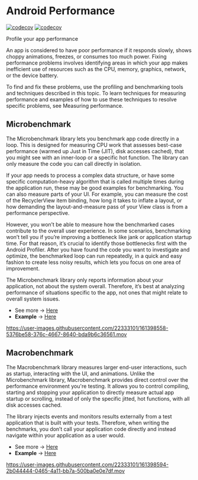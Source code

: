 # Android Performance

[![codecov](https://codecov.io/gh/santimattius/android-arch-template/branch/master/graph/badge.svg?token=7ITWBL56NJ)](https://codecov.io/gh/santimattius/android-arch-template) [![codecov](https://www.travis-ci.com/santimattius/android-arch-template.svg?token=P7xvicFZMo2reEHHNuJS&branch=master)](https://www.travis-ci.com/santimattius/android-arch-template)

Profile your app performance

An app is considered to have poor performance if it responds slowly, shows choppy animations, freezes, or consumes too much power. Fixing performance problems involves identifying areas in which your app makes inefficient use of resources such as the CPU, memory, graphics, network, or the device battery.

To find and fix these problems, use the profiling and benchmarking tools and techniques described in this topic. To learn techniques for measuring performance and examples of how to use these techniques to resolve specific problems, see Measuring performance.

## Microbenchmark

The Microbenchmark library lets you benchmark app code directly in a loop. This is designed for measuring CPU work that assesses best-case performance (warmed up Just in Time (JIT), disk accesses cached), that you might see with an inner-loop or a specific hot function. ​​The library can only measure the code you can call directly in isolation.

If your app needs to process a complex data structure, or have some specific computation-heavy algorithm that is called multiple times during the application run, these may be good examples for benchmarking. You can also measure parts of your UI. For example, you can measure the cost of the RecyclerView item binding, how long it takes to inflate a layout, or how demanding the layout-and-measure pass of your View class is from a performance perspective.

However, you won’t be able to measure how the benchmarked cases contribute to the overall user experience. In some scenarios, benchmarking won’t tell you if you’re improving a bottleneck like jank or application startup time. For that reason, it’s crucial to identify those bottlenecks first with the Android Profiler. After you have found the code you want to investigate and optimize, the benchmarked loop can run repeatedly, in a quick and easy fashion to create less noisy results, which lets you focus on one area of improvement.

The Microbenchmark library only reports information about your application, not about the system overall. Therefore, it’s best at analyzing performance of situations specific to the app, not ones that might relate to overall system issues.

- See more -> [Here](https://developer.android.com/studio/profile/microbenchmark-overview)
- **Example** -> [Here](https://github.com/santimattius/android-performance/blob/master/microbenchmark/src/androidTest/java/com/santimattius/microbenchmark/PictureListBenchmark.kt)

https://user-images.githubusercontent.com/22333101/161398558-5376be58-376c-4667-8640-bda9b6c36561.mov


## Macrobenchmark

The Macrobenchmark library measures larger end-user interactions, such as startup, interacting with the UI, and animations. Unlike the Microbenchmark library, Macrobenchmark provides direct control over the performance environment you're testing. It allows you to control compiling, starting and stopping your application to directly measure actual app startup or scrolling, instead of only the specific jitted, hot functions, with all disk accesses cached.

The library injects events and monitors results externally from a test application that is built with your tests. Therefore, when writing the benchmarks, you don’t call your application code directly and instead navigate within your application as a user would.

- See more -> [Here](https://developer.android.com/studio/profile/macrobenchmark-overview)
- **Example** -> [Here](https://github.com/santimattius/android-performance/blob/master/macrobenchmark/src/main/java/com/santimattius/macrobenchmark/StartupBenchmark.kt)

https://user-images.githubusercontent.com/22333101/161398594-2b044444-0465-4a11-bb7a-500ba0e0e7df.mov


